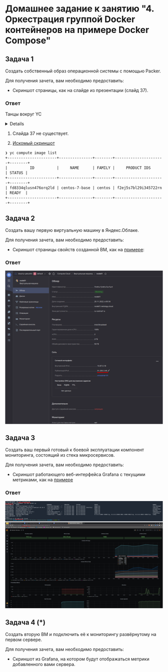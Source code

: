 # Домашнее задание к занятию "4. Оркестрация группой Docker контейнеров на примере Docker Compose"

## Задача 1

Создать собственный образ операционной системы с помощью Packer.

Для получения зачета, вам необходимо предоставить:
- Скриншот страницы, как на слайде из презентации (слайд 37).

### Ответ
Танцы вокруг YC
<details>

- Поставил себе zsh на хостмашину (Mint 21 Cinnamon)<br> 
- Оставил пока на ней git ansible vagrant vbox<br>
- docker + compose поднимаются внутри vbox, ибо нет уверенности, что далее "вот-это-всё" потребуется на хостмашине.
- опять на хост. установить packer методом репозитория не вышло.  установил бинарник.
- опять на хост. установить terraform методом репозитория не вышло.  установил бинарник.
- сделать так чтоб не ругалось при ините
```json
terraform {
  required_providers {
    yandex = {
      source = "yandex-cloud/yandex"
    }
  }
}
```

нужно создать `nano ~/.terraformrc` <br>
про подробности в [избе читальне](https://cloud.yandex.com/en/docs/tutorials/infrastructure-management/terraform-quickstart)
```shell
provider_installation {
  network_mirror {
    url = "https://terraform-mirror.yandexcloud.net/"
    include = ["registry.terraform.io/*/*"]
  }
  direct {
    exclude = ["registry.terraform.io/*/*"]
  }
}
```

- вот где-то тут сдох пк вместе с пачкой невыполненных пушей
- делаем всё заново
- Ansible - не будет работать пока мы форсированно не укажем на кфг
```shell
export ANSIBLE_CONFIG=/mnt/hgfs/GIT/devops-netology/05-virt-04-docker-compose/worker/ansible/ansible.cfg
```

</details>

1. Слайда 37 не существует.

2. [Искомый скриншот](img/packer-image.png)

```shell
❯ yc compute image list
+----------------------+---------------+--------+----------------------+--------+
|          ID          |     NAME      | FAMILY |     PRODUCT IDS      | STATUS |
+----------------------+---------------+--------+----------------------+--------+
| fd8334qlusn476orq2ld | centos-7-base | centos | f2ej5s7bl29i345722rn | READY  |
+----------------------+---------------+--------+----------------------+--------+
```

## Задача 2

Создать вашу первую виртуальную машину в Яндекс.Облаке.

Для получения зачета, вам необходимо предоставить:
- Скриншот страницы свойств созданной ВМ, как на [примере](assets/yc_01.png):

### Ответ
![скриншот](./img/vm.png)

## Задача 3

Создать ваш первый готовый к боевой эксплуатации компонент мониторинга, состоящий из стека микросервисов.

Для получения зачета, вам необходимо предоставить:
- Скриншот работающего веб-интерфейса Grafana с текущими метриками, как на [примере](assets/yc_02.png)

### Ответ
![скриншот](./img/node1.png)
![скриншот](./img/web.png)

## Задача 4 (*)

Создать вторую ВМ и подключить её к мониторингу развёрнутому на первом сервере.

Для получения зачета, вам необходимо предоставить:
- Скриншот из Grafana, на котором будут отображаться метрики добавленного вами сервера.

